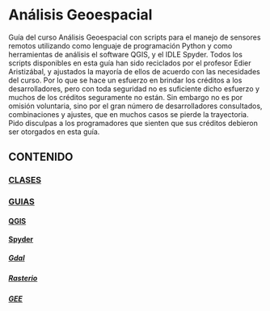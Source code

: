 # **Análisis Geoespacial**
Guía del curso Análisis Geoespacial con scripts para el manejo de sensores remotos utilizando como lenguaje de programación Python y como herramientas de análisis el software QGIS, y el IDLE Spyder. Todos los scripts disponibles en esta guía han sido reciclados por el profesor Edier Aristizábal, y ajustados la mayoría de ellos de acuerdo con las necesidades del curso. Por lo que se hace un esfuerzo en brindar los créditos a los desarrolladores, pero con toda seguridad no es suficiente dicho esfuerzo y muchos de los créditos seguramente no están. Sin embargo no es por omisión voluntaria, sino por el gran número de desarrolladores consultados, combinaciones y ajustes, que en muchos casos se pierde la trayectoria. Pido disculpas a los programadores que sienten que sus créditos debieron ser otorgados en esta guía.

## **CONTENIDO**
### [CLASES](https://github.com/edieraristizabal/AnalisisGeoespacial/tree/master/CLASES)
### [GUIAS](https://github.com/edieraristizabal/AnalisisGeoespacial/tree/master/Guias)
#### [QGIS](https://github.com/edieraristizabal/AnalisisGeoespacial/tree/master/Guias/QGIS)
#### [Spyder](https://github.com/edieraristizabal/AnalisisGeoespacial/tree/master/Spyder)
#####  [Gdal](https://github.com/edieraristizabal/AnalisisGeoespacial/tree/master/Spyder/Gdal)
#####  [Rasterio](https://github.com/edieraristizabal/AnalisisGeoespacial/tree/master/Spyder/Rasterio)
#####  [GEE](https://github.com/edieraristizabal/AnalisisGeoespacial/tree/master/Spyder/GEE)
